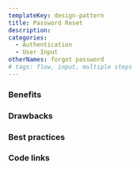 ```yaml
---
templateKey: design-pattern
title: Password Reset
description:
categories:
  - Authentication
  - User Input
otherNames: forgot password
# tags: flow, input, multiple steps
---
```


### Benefits

### Drawbacks

### Best practices


### Code links